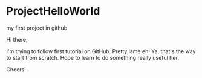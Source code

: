 # ProjectHelloWorld
my first project in github

Hi there,

I'm trying to follow first tutorial on GitHub. Pretty lame eh!
Ya, that's the way to start from scratch.
Hope to learn to do something really useful her.

Cheers!
